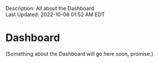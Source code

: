 Description: All about the Dashboard  
Last Updated: 2022-10-08 01:52 AM EDT

# Dashboard

(Something about the Dashboard will go here soon, promise.)